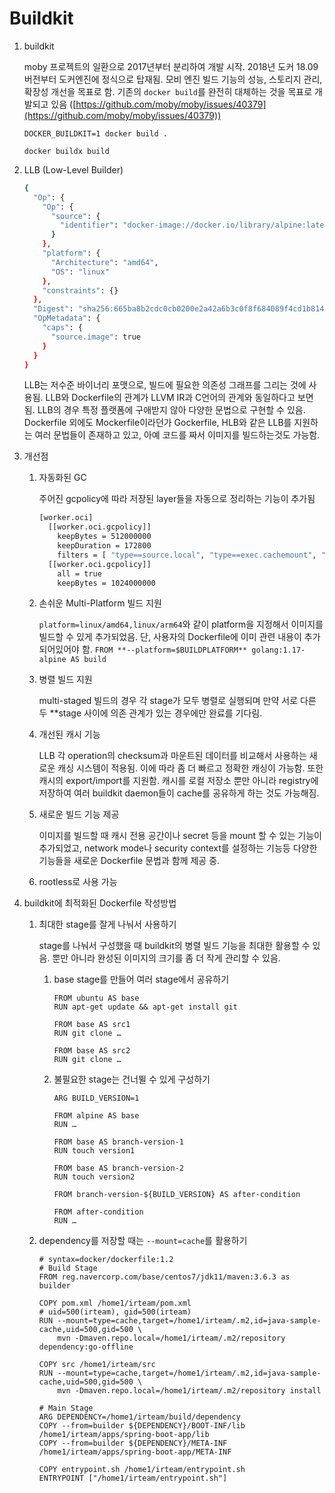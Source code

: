 # Buildkit

1.  buildkit

    moby 프로젝트의 일환으로 2017년부터 분리하여 개발 시작. 2018년 도커 18.09버전부터 도커엔진에 정식으로 탑재됨. 모비 엔진 빌드 기능의 성능, 스토리지 관리, 확장성 개선을 목표로 함. 기존의 `docker build`를 완전히 대체하는 것을 목표로 개발되고 있음 ([https://github.com/moby/moby/issues/40379](https://github.com/moby/moby/issues/40379))

    `DOCKER_BUILDKIT=1 docker build .`

    `docker buildx build`


2.  LLB (Low-Level Builder)

    ```bash
    {
      "Op": {
        "Op": {
          "source": {
            "identifier": "docker-image://docker.io/library/alpine:latest"
          }
        },
        "platform": {
          "Architecture": "amd64",
          "OS": "linux"
        },
        "constraints": {}
      },
      "Digest": "sha256:665ba8b2cdc0cb0200e2a42a6b3c0f8f684089f4cd1b81494fbb9805879120f7",
      "OpMetadata": {
        "caps": {
          "source.image": true
        }
      }
    }
    ```

    LLB는 저수준 바이너리 포맷으로, 빌드에 필요한 의존성 그래프를 그리는 것에 사용됨. LLB와 Dockerfile의 관계가 LLVM IR과 C언어의 관계와 동일하다고 보면 됨. LLB의 경우 특정 플랫폼에 구애받지 않아 다양한 문법으로 구현할 수 있음. Dockerfile 외에도 Mockerfile이라던가 Gockerfile, HLB와 같은 LLB를 지원하는 여러 문법들이 존재하고 있고, 아예 코드를 짜서 이미지를 빌드하는것도 가능함.
3. 개선점
   1.  자동화된 GC

       주어진 gcpolicy에 따라 저장된 layer들을 자동으로 정리하는 기능이 추가됨

       ```bash
       [worker.oci]
         [[worker.oci.gcpolicy]]
           keepBytes = 512000000
           keepDuration = 172800
           filters = [ "type==source.local", "type==exec.cachemount", "type==source.git.checkout"]
         [[worker.oci.gcpolicy]]
           all = true
           keepBytes = 1024000000
       ```
   2.  손쉬운 Multi-Platform 빌드 지원

       `platform=linux/amd64,linux/arm64`와 같이 platform을 지정해서 이미지를 빌드할 수 있게 추가되었음. 단, 사용자의 Dockerfile에 이미 관련 내용이 추가되어있어야 함. `FROM **--platform=$BUILDPLATFORM** golang:1.17-alpine AS build`
   3.  병렬 빌드 지원

       multi-staged 빌드의 경우 각 stage가 모두 병렬로 실행되며 만약 서로 다른 두 \*\*stage 사이에 의존 관계가 있는 경우에만 완료를 기다림.
   4.  개선된 캐시 기능

       LLB 각 operation의 checksum과 마운트된 데이터를 비교해서 사용하는 새로운 캐싱 시스템이 적용됨. 이에 따라 좀 더 빠르고 정확한 캐싱이 가능함. 또한 캐시의 export/import를 지원함. 캐시를 로컬 저장소 뿐만 아니라 registry에 저장하여 여러 buildkit daemon들이 cache를 공유하게 하는 것도 가능해짐.
   5.  새로운 빌드 기능 제공

       이미지를 빌드할 때 캐시 전용 공간이나 secret 등을 mount 할 수 있는 기능이 추가되었고, network mode나 security context를 설정하는 기능등 다양한 기능들을 새로운 Dockerfile 문법과 함께 제공 중.
   6. rootless로 사용 가능
4. buildkit에 최적화된 Dockerfile 작성방법
   1.  최대한 stage를 잘게 나눠서 사용하기

       stage를 나눠서 구성했을 때 buildkit의 병렬 빌드 기능을 최대한 활용할 수 있음. 뿐만 아니라 완성된 이미지의 크기를 좀 더 작게 관리할 수 있음.

       1.  base stage를 만들어 여러 stage에서 공유하기

           ```docker
           FROM ubuntu AS base
           RUN apt-get update && apt-get install git

           FROM base AS src1
           RUN git clone …

           FROM base AS src2
           RUN git clone …
           ```
       2.  불필요한 stage는 건너뛸 수 있게 구성하기

           ```docker
           ARG BUILD_VERSION=1

           FROM alpine AS base
           RUN …

           FROM base AS branch-version-1
           RUN touch version1

           FROM base AS branch-version-2
           RUN touch version2

           FROM branch-version-${BUILD_VERSION} AS after-condition

           FROM after-condition
           RUN …
           ```
   2.  dependency를 저장할 때는 `--mount=cache`를 활용하기

       ```docker
       # syntax=docker/dockerfile:1.2
       # Build Stage
       FROM reg.navercorp.com/base/centos7/jdk11/maven:3.6.3 as builder

       COPY pom.xml /home1/irteam/pom.xml
       # uid=500(irteam), gid=500(irteam) 
       RUN --mount=type=cache,target=/home1/irteam/.m2,id=java-sample-cache,uid=500,gid=500 \
           mvn -Dmaven.repo.local=/home1/irteam/.m2/repository dependency:go-offline

       COPY src /home1/irteam/src
       RUN --mount=type=cache,target=/home1/irteam/.m2,id=java-sample-cache,uid=500,gid=500 \
           mvn -Dmaven.repo.local=/home1/irteam/.m2/repository install

       # Main Stage
       ARG DEPENDENCY=/home1/irteam/build/dependency
       COPY --from=builder ${DEPENDENCY}/BOOT-INF/lib /home1/irteam/apps/spring-boot-app/lib
       COPY --from=builder ${DEPENDENCY}/META-INF /home1/irteam/apps/spring-boot-app/META-INF

       COPY entrypoint.sh /home1/irteam/entrypoint.sh
       ENTRYPOINT ["/home1/irteam/entrypoint.sh"]
       ```

